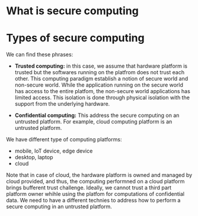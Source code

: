 # What is secure computing

# Types of secure computing

We can find these phrases:

- **Trusted computing:** in this case, we assume that hardware platform is trusted but the softwares running on the platfrom does not trust each other. This computing paradigm establish a notion of secure world and non-secure world. While the application running on the secure world has access to the entire platfom, the non-secure world applications has limited access. This isolation is done through physical isolation with the support from the underlying hardware.

- **Confidential computing:** This address the secure computing on an untrusted platform. For example, cloud computing platform is an untrusted platform.


We have different type of computing platforms:
- mobile, IoT device, edge device
- desktop, laptop
- cloud

Note that in case of cloud, the hardware platform is owned and managed by cloud provided, and thus, the computing performned on a cloud platform brings bufferent trust challenge. Ideally, we cannot trust a third part platform owner whihle using the platfom for computations of confidential data. We need to have a different technies to address how to perform a secure computing in an untrusted platform.

